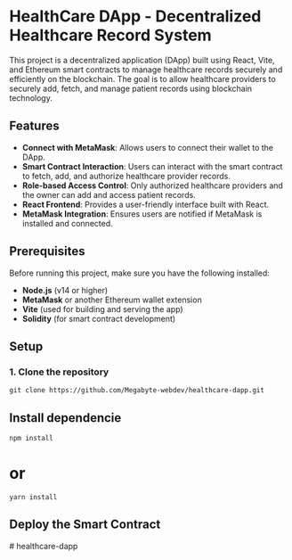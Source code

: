 # HealthCare DApp - Decentralized Healthcare Record System

This project is a decentralized application (DApp) built using React, Vite, and Ethereum smart contracts to manage healthcare records securely and efficiently on the blockchain. The goal is to allow healthcare providers to securely add, fetch, and manage patient records using blockchain technology.

## Features

- **Connect with MetaMask**: Allows users to connect their wallet to the DApp.
- **Smart Contract Interaction**: Users can interact with the smart contract to fetch, add, and authorize healthcare provider records.
- **Role-based Access Control**: Only authorized healthcare providers and the owner can add and access patient records.
- **React Frontend**: Provides a user-friendly interface built with React.
- **MetaMask Integration**: Ensures users are notified if MetaMask is installed and connected.

## Prerequisites

Before running this project, make sure you have the following installed:

- **Node.js** (v14 or higher)
- **MetaMask** or another Ethereum wallet extension
- **Vite** (used for building and serving the app)
- **Solidity** (for smart contract development)

## Setup

### 1. Clone the repository

    git clone https://github.com/Megabyte-webdev/healthcare-dapp.git


##  Install dependencie

    npm install
# or
    yarn install

## Deploy the Smart Contract
#   h e a l t h c a r e - d a p p  
 